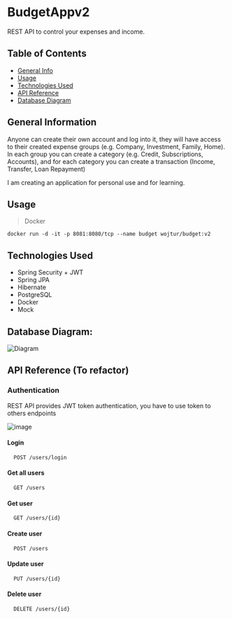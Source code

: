 # BudgetAppv2

REST API to control your expenses and income.

## Table of Contents
* [General Info](#general-information)
* [Usage](#usage)
* [Technologies Used](#technologies-used)
* [API Reference](#api-reference-to-refactor)
* [Database Diagram](#database-diagram)


## General Information
Anyone can create their own account and log into it, they will have access to their created expense groups (e.g. Company, Investment, Family, Home). In each group you can create a category (e.g. Credit, Subscriptions, Accounts), and for each category you can create a transaction (Income, Transfer, Loan Repayment)

I am creating an application for personal use and for learning. 

## Usage
> Docker

```shell
docker run -d -it -p 8081:8080/tcp --name budget wojtur/budget:v2
```

## Technologies Used
- Spring Security + JWT
- Spring JPA
- Hibernate
- PostgreSQL
- Docker
- Mock

## Database Diagram:
![Diagram](https://user-images.githubusercontent.com/79547731/215884117-917a4860-e9fe-4b11-ad1c-56181fa4c003.PNG)


## API Reference (To refactor)

### Authentication
REST API provides JWT token authentication, you have to use token to others endpoints

![image](https://user-images.githubusercontent.com/79547731/219857772-e1ac97fd-23fd-41d3-ab30-cb7b7a3d8978.png)


#### Login

```http
  POST /users/login
```

#### Get all users

```http
  GET /users
```


#### Get user

```http
  GET /users/{id}
```


#### Create user
```http
  POST /users
```


#### Update user
```http
  PUT /users/{id}
```

#### Delete user
```http
  DELETE /users/{id}
```

